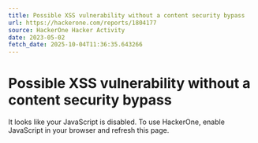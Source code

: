 ```yaml
---
title: Possible XSS vulnerability without a content security bypass
url: https://hackerone.com/reports/1804177
source: HackerOne Hacker Activity
date: 2023-05-02
fetch_date: 2025-10-04T11:36:35.643266
---
```


# Possible XSS vulnerability without a content security bypass

It looks like your JavaScript is disabled. To use HackerOne, enable JavaScript in your browser and refresh this page.